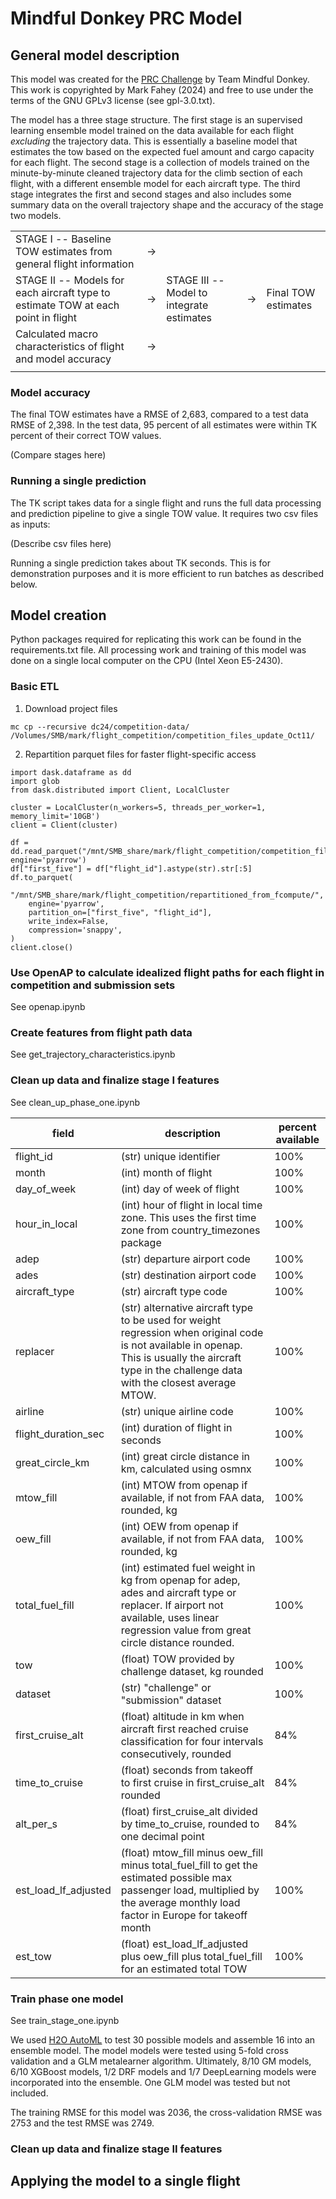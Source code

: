 # Mindful Donkey PRC Model

## General model description

This model was created for the [PRC Challenge](https://ansperformance.eu/study/data-challenge/) by Team Mindful Donkey. This work is copyrighted by Mark Fahey (2024) and free to use under the terms of the GNU GPLv3 license (see gpl-3.0.txt). 

The model has a three stage structure. The first stage is an supervised learning ensemble model trained on the data available for each flight _excluding_ the trajectory data. This is essentially a baseline model that estimates the tow based on the expected fuel amount and cargo capacity for each flight. The second stage is a collection of models trained on the minute-by-minute cleaned trajectory data for the climb section of each flight, with a different ensemble model for each aircraft type. The third stage integrates the first and second stages and also includes some summary data on the overall trajectory shape and the accuracy of the stage two models. 

||||||
| --- | --- | --- | --- | --- |
| STAGE I  -- Baseline TOW estimates from general flight information | &rarr;  |  |
| STAGE II -- Models for each aircraft type to estimate TOW at each point in flight| &rarr; | STAGE III -- Model to integrate estimates  | &rarr; | Final TOW estimates
Calculated macro characteristics of flight and model accuracy | &rarr; |
||||||

### Model accuracy

The final TOW estimates have a RMSE of 2,683, compared to a test data RMSE of 2,398. In the test data, 95 percent of all estimates were within TK percent of their correct TOW values. 

(Compare stages here)

### Running a single prediction

The TK script takes data for a single flight and runs the full data processing and prediction pipeline to give a single TOW value. It requires two csv files as inputs: 

(Describe csv files here)

Running a single prediction takes about TK seconds. This is for demonstration purposes and it is more efficient to run batches as described below.


## Model creation

Python packages required for replicating this work can be found in the requirements.txt file. All processing work and training of this model was done on a single local computer on the CPU (Intel Xeon E5-2430). 

### Basic ETL

1. Download project files

```
mc cp --recursive dc24/competition-data/ /Volumes/SMB/mark/flight_competition/competition_files_update_Oct11/ 
```

2. Repartition parquet files for faster flight-specific access

```
import dask.dataframe as dd
import glob
from dask.distributed import Client, LocalCluster

cluster = LocalCluster(n_workers=5, threads_per_worker=1, memory_limit='10GB')
client = Client(cluster)

df = dd.read_parquet("/mnt/SMB_share/mark/flight_competition/competition_files_update_Oct11/", engine='pyarrow')
df["first_five"] = df["flight_id"].astype(str).str[:5]
df.to_parquet(
    "/mnt/SMB_share/mark/flight_competition/repartitioned_from_fcompute/",
    engine='pyarrow',
    partition_on=["first_five", "flight_id"],  
    write_index=False,                
    compression='snappy',             
)
client.close()
```

### Use OpenAP to calculate idealized flight paths for each flight in competition and submission sets

See openap.ipynb

### Create features from flight path data

See get_trajectory_characteristics.ipynb

### Clean up data and finalize stage I features

See clean_up_phase_one.ipynb

| field | description | percent available |
| --- | --- | --- | 
| flight_id | (str) unique identifier | 100% |
| month | (int) month of flight | 100% |
| day_of_week | (int) day of week of flight | 100% |
| hour_in_local | (int) hour of flight in local time zone. This uses the first time zone from country_timezones package| 100% |
| adep | (str) departure airport code | 100% |
| ades | (str) destination airport code | 100% |
| aircraft_type | (str) aircraft type code | 100% |
| replacer | (str) alternative aircraft type to be used for weight regression when original code is not available in openap. This is usually the aircraft type in the challenge data with the closest average MTOW. | 100% |
| airline | (str) unique airline code | 100% |
| flight_duration_sec | (int) duration of flight in seconds | 100% |
| great_circle_km | (int) great circle distance in km, calculated using osmnx | 100% |
| mtow_fill | (int) MTOW from openap if available, if not from FAA data, rounded, kg | 100% |
| oew_fill | (int) OEW from openap if available, if not from FAA data, rounded, kg | 100% |
| total_fuel_fill | (int) estimated fuel weight in kg from openap for adep, ades and aircraft type or replacer. If airport not available, uses linear regression value from great circle distance rounded. | 100% |
| tow | (float) TOW provided by challenge dataset, kg rounded | 100% |
| dataset | (str) "challenge" or "submission" dataset | 100% |
| first_cruise_alt | (float) altitude in km when aircraft first reached cruise classification for four intervals consecutively, rounded | 84% |
| time_to_cruise | (float) seconds from takeoff to first cruise in first_cruise_alt rounded | 84% |
| alt_per_s | (float) first_cruise_alt divided by time_to_cruise, rounded to one decimal point | 84% |
| est_load_lf_adjusted | (float) mtow_fill minus oew_fill minus total_fuel_fill to get the estimated possible max passenger load, multiplied by the average monthly load factor in Europe for takeoff month  | 100% |
| est_tow | (float) est_load_lf_adjusted plus oew_fill plus total_fuel_fill for an estimated total TOW | 100% |

### Train phase one model

See train_stage_one.ipynb

We used [H2O AutoML](https://pages.github.com/](https://docs.h2o.ai/h2o/latest-stable/h2o-docs/automl.html)) to test 30 possible models and assemble 16 into an ensemble model. The model models were tested using 5-fold cross validation and a GLM metalearner algorithm. Ultimately, 8/10 GM models, 6/10 XGBoost models, 1/2 DRF models and 1/7 DeepLearning models were incorporated into the ensemble. One GLM model was tested but not included. 

The training RMSE for this model was 2036, the cross-validation RMSE was 2753 and the test RMSE was 2749. 


### Clean up data and finalize stage II features




## Applying the model to a single flight
